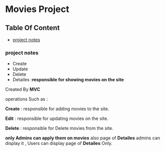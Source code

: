# Movies Project
## Table Of Content
* [project notes](https://github.com/AhmedAshraf711/Movies/blob/master/README.md#project-notes)

### project notes
- Create 
- Update 
- Delete
- Detailes :**responsible for showing  movies on the site**

Created By **MVC**

 operations Such as :
 
 **Create** : responsible for adding movies to the site.
 
 **Edit**   : responsible for updating movies on the site.
 
 **Delete** : responsible for Delete movies from the site.
 
 **only Admins can apply them on movies** also page of  **Detailes** admins can display it , Users can display page of **Detailes** Only.

